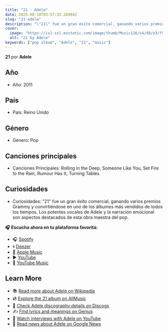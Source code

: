 ```yaml
---
title: "21 - Adele"
date: 2025-08-18T03:57:32.269842
slug: "21-adele"
description: "\"21\" fue un gran éxito comercial, ganando varios premios Grammy y convirtiéndose en uno de los álbumes más vendidos de todos los tiempos."
cover:
  image: "https://is1-ssl.mzstatic.com/image/thumb/Music116/v4/d8/e3/f9/d8e3f9ea-d6fe-9a1b-9f13-109983d3062e/191404113868.png/500x500bb.jpg"
  alt: "21 by Adele"
keywords: ["pop album", "Adele", "21", "music"]
---
```


**21** por **Adele**
## Año
- Año: 2011
## País
- País: Reino Unido
## Género
- Género: Pop
## Canciones principales
- Canciones Principales: Rolling in the Deep, Someone Like You, Set Fire to the Rain, Rumour Has It, Turning Tables
## Curiosidades
- Curiosidades: "21" fue un gran éxito comercial, ganando varios premios Grammy y convirtiéndose en uno de los álbumes más vendidos de todos los tiempos. Los potentes vocales de Adele y la narración emocional son aspectos destacados de esta obra maestra del pop.



**🎧 Escucha ahora en tu plataforma favorita:**

- 🎧 [Spotify](https://open.spotify.com/search/21%20Adele)
- 🌀 [Deezer](https://www.deezer.com/search/21%20Adele)
- 🍎 [Apple Music](https://music.apple.com/search?term=21%20Adele)
- ▶️ [YouTube](https://www.youtube.com/results?search_query=21%20Adele)
- 🎵 [YouTube Music](https://music.youtube.com/search?q=21%20Adele)

## Learn More

- 📚 [Read more about Adele on Wikipedia](https://en.wikipedia.org/wiki/Adele)
- 💿 [Explore the 21 album on AllMusic](https://www.allmusic.com/search/albums/21)
- 📀 [Check Adele discography details on Discogs](https://www.discogs.com/search/?q=21+Adele&type=all)
- ✍️ [Find lyrics and meanings on Genius](https://genius.com/search?q=21%20Adele)
- 🎤 [Watch interviews with Adele on YouTube](https://www.youtube.com/results?search_query=Adele+interview)
- 📰 [Read news about Adele on Google News](https://news.google.com/search?q=Adele)
